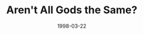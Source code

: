 ---
layout: message
category: message
series: "In Search Of..."
title: "Aren't All Gods the Same?"
date: 1998-03-22
audio-description: "We answer the top five questions about Christianity. "
audio: ""
audio-title: "Aren't All Gods the Same?"
audio-duration: "&#58;"
---